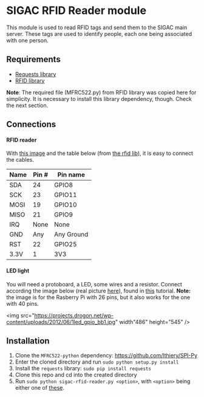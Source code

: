 # SIGAC RFID Reader module

This module is used to read RFID tags and send them to the SIGAC main server.
These tags are used to identify people, each one being associated with one
person.

## Requirements

- [Requests library][2]  
- [RFID library][3] 

**Note**: The required file (MFRC522.py) from RFID library was copied here for
simplicity. It is necessary to install this library dependency, though. Check
the next section.

## Connections

#### RFID reader

With [this image][1] and the table below (from [the rfid lib][3]), it is easy to connect the cables.

| Name | Pin # | Pin name   |
|------|-------|------------|
| SDA  | 24    | GPIO8      |
| SCK  | 23    | GPIO11     |
| MOSI | 19    | GPIO10     |
| MISO | 21    | GPIO9      |
| IRQ  | None  | None       |
| GND  | Any   | Any Ground |
| RST  | 22    | GPIO25     |
| 3.3V | 1     | 3V3        |

#### LED light

You will need a protoboard, a LED, some wires and a resistor. Connect according the image below (real picture [here][4]), found in [this][5] tutorial. **Note:** the image is for the Rasberry Pi with 26 pins, but it also works for the one with 40 pins.

<img src="https://projects.drogon.net/wp-content/uploads/2012/06/1led_gpio_bb1.jpg" width"486" height="545" />

## Installation

1. Clone the `MFRC522-python` dependency: https://github.com/lthiery/SPI-Py
1. Enter the cloned directory and run `sudo python setup.py install`
1. Install the `requests` library: `sudo pip install requests`
1. Clone this repo and cd into the created directory
1. Run `sudo python sigac-rfid-reader.py <option>`, with `<option>` being either one of [these][6].

[1]: http://www.jameco.com/Jameco/workshop/circuitnotes/raspberry_pi_circuit_note_fig2a.jpg
[2]: http://docs.python-requests.org/en/latest/user/install/#install
[3]: https://github.com/mxgxw/MFRC522-python
[4]: https://projects.drogon.net/wp-content/uploads/2012/06/example2.jpg
[5]: https://projects.drogon.net/raspberry-pi/gpio-examples/tux-crossing/gpio-examples-1-a-single-led/
[6]: https://github.com/projetosigac/projetosigac/blob/TS03/sigac-rfid-reader/sigac-rfid-reader.py#L17
